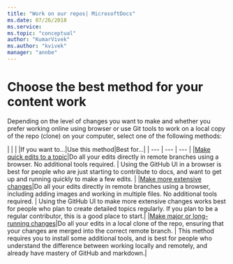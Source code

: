 ```yaml
---
title: "Work on our repos| MicrosoftDocs"
ms.date: 07/26/2018
ms.service: 
ms.topic: "conceptual"
author: "KumarVivek"
ms.author: "kvivek"
manager: "annbe"
---
```


# Choose the best method for your content work

Depending on the level of changes you want to make and whether you prefer working online using browser or use Git tools to work on a local copy of the repo (clone) on your computer, select one of the following methods:

| | |
|If you want to...|Use this method|Best for...|
| --- | --- | --- |
|[Make quick edits to a topic](make-quick-edits.md)|Do all your edits directly in remote branches using a browser. No additional tools required. | Using the GitHub UI in a browser is best for people who are just starting to contribute to docs, and want to get up and running quickly to make a few edits. | 
|[Make more extensive changes](make-multiple-changes.md)|Do all your edits directly in remote branches using a browser, including adding images and working in multiple files. No additional tools required. | Using the GitHub UI to make more extensive changes works best for people who plan to create detailed topics regularly. If you plan to be a regular contributor, this is a good place to start.|
|[Make major or long-running changes](make-major-changes.md)|Do all your edits in a local clone of the repo, ensuring that your changes are merged into the correct remote branch. | This method requires you to install some additional tools, and is best for people who understand the difference between working locally and remotely, and already have mastery of GitHub and markdown.|  
